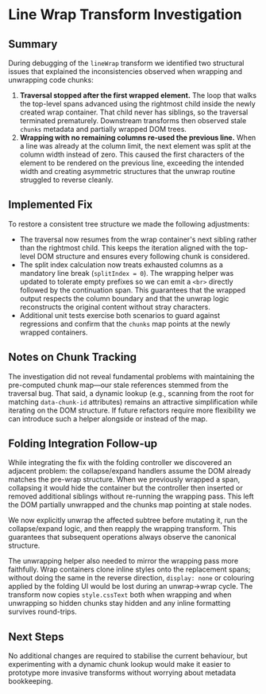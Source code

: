 # Line Wrap Transform Investigation

## Summary

During debugging of the `lineWrap` transform we identified two structural issues that
explained the inconsistencies observed when wrapping and unwrapping code chunks:

1. **Traversal stopped after the first wrapped element.** The loop that walks the
   top-level spans advanced using the rightmost child inside the newly created
   wrap container. That child never has siblings, so the traversal terminated
   prematurely. Downstream transforms then observed stale `chunks` metadata and
   partially wrapped DOM trees.
2. **Wrapping with no remaining columns re-used the previous line.** When a line
   was already at the column limit, the next element was split at the column
   width instead of zero. This caused the first characters of the element to be
   rendered on the previous line, exceeding the intended width and creating
   asymmetric structures that the unwrap routine struggled to reverse cleanly.

## Implemented Fix

To restore a consistent tree structure we made the following adjustments:

- The traversal now resumes from the wrap container's next sibling rather than
  the rightmost child. This keeps the iteration aligned with the top-level DOM
  structure and ensures every following chunk is considered.
- The split index calculation now treats exhausted columns as a mandatory line
  break (`splitIndex = 0`). The wrapping helper was updated to tolerate empty
  prefixes so we can emit a `<br>` directly followed by the continuation span.
  This guarantees that the wrapped output respects the column boundary and that
  the unwrap logic reconstructs the original content without stray characters.
- Additional unit tests exercise both scenarios to guard against regressions and
  confirm that the `chunks` map points at the newly wrapped containers.

## Notes on Chunk Tracking

The investigation did not reveal fundamental problems with maintaining the
pre-computed chunk map—our stale references stemmed from the traversal bug. That
said, a dynamic lookup (e.g., scanning from the root for matching `data-chunk-id`
attributes) remains an attractive simplification while iterating on the DOM
structure. If future refactors require more flexibility we can introduce such a
helper alongside or instead of the map.

## Folding Integration Follow-up

While integrating the fix with the folding controller we discovered an adjacent
problem: the collapse/expand handlers assume the DOM already matches the
pre-wrap structure. When we previously wrapped a span, collapsing it would hide
the container but the controller then inserted or removed additional siblings
without re-running the wrapping pass. This left the DOM partially unwrapped and
the chunks map pointing at stale nodes.

We now explicitly unwrap the affected subtree before mutating it, run the
collapse/expand logic, and then reapply the wrapping transform. This guarantees
that subsequent operations always observe the canonical structure.

The unwrapping helper also needed to mirror the wrapping pass more faithfully.
Wrap containers clone inline styles onto the replacement spans; without doing
the same in the reverse direction, `display: none` or colouring applied by the
folding UI would be lost during an unwrap→wrap cycle. The transform now copies
`style.cssText` both when wrapping and when unwrapping so hidden chunks stay
hidden and any inline formatting survives round-trips.

## Next Steps

No additional changes are required to stabilise the current behaviour, but
experimenting with a dynamic chunk lookup would make it easier to prototype more
invasive transforms without worrying about metadata bookkeeping.
